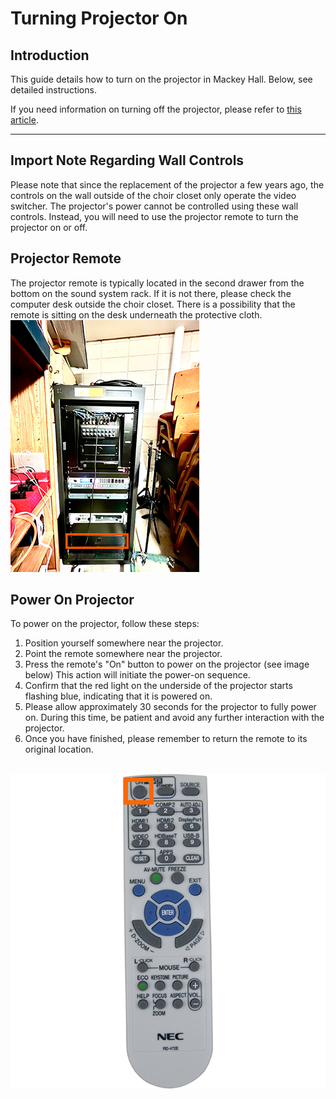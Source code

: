 # Turning Projector On

## Introduction 
This guide details how to turn on the projector in Mackey Hall. Below, see detailed instructions. 

If you need information on turning off the projector, please refer to [this article](./turning_projector_off.md "Turning Projector Off").

---

## Import Note Regarding Wall Controls
 Please note that since the replacement of the projector a few years ago, the controls on the wall outside of the choir closet only operate the video switcher. The projector's power cannot be controlled using these wall controls. Instead, you will need to use the projector remote to turn the projector on or off.

## Projector Remote
 The projector remote is typically located in the second drawer from the bottom on the sound system rack. If it is not there, please check the computer desk outside the choir closet. There is a possibility that the remote is sitting on the desk underneath the protective cloth.
 <br>![NEC Projector Remote](../../assets/images/video/turning_projector_on-off/sound-system-rack%400.1x.png)


## Power On Projector
To power on the projector, follow these steps:

1. Position yourself somewhere near the projector.
1. Point the remote somewhere near the projector.
1. Press the remote's "On" button to power on the projector (see image below) This action will initiate the power-on sequence.
1. Confirm that the red light on the underside of the projector starts flashing blue, indicating that it is powered on.
1. Please allow approximately 30 seconds for the projector to fully power on. During this time, be patient and avoid any further interaction with the projector.
1. Once you have finished, please remember to return the remote to its original location.

<br>![NEC Projector Remote](../../assets/images/video/turning_projector_on-off/nec-projector-remote%400.25x.png) 